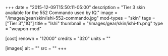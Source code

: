 +++
date = "2015-12-09T15:50:11-05:00"
description = "Tier 3 skin available for the 552 Commando used by IQ."
image = "/images/gear/skin/ishi-552-commando.jpg"
mod-types = "skin"
tags = ["Tier 3","IQ"]
title = "Ishi"
thumbnail = "/images/gear/skin/ishi-th.png"
type = "weapon-mod"

[cost]
  renown = "12000"
  credits = "320"
  units = ""

[images]
  alt = ""
  src = ""
+++
